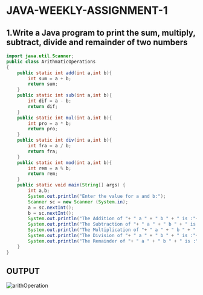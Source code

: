 # JAVA-WEEKLY-ASSIGNMENT-1
## 1.Write a Java program to print the sum, multiply, subtract, divide and remainder of two numbers
```java
import java.util.Scanner;
public class ArithmaticOperations
{
    public static int add(int a,int b){
        int sum = a + b;
        return sum;
    }
    public static int sub(int a,int b){
        int dif = a - b;
        return dif;
    }
    public static int mul(int a,int b){
        int pro = a * b;
        return pro;
    }
    public static int div(int a,int b){
        int fra = a / b;
        return fra;
    }
    public static int mod(int a,int b){
        int rem = a % b;
        return rem;
    }
    public static void main(String[] args) {
        int a,b;
        System.out.println("Enter the value for a and b:");
        Scanner sc = new Scanner (System.in);
        a = sc.nextInt();
        b = sc.nextInt();
        System.out.println("The Addition of "+ " a " + " b " + " is :"+ add(a,b));
        System.out.println("The Subtraction of "+ " a " + " b " + " is :"+ sub(a,b));
        System.out.println("The Multiplication of "+ " a " + " b " + " is :"+ mul(a,b));
        System.out.println("The Division of "+ " a " + " b " + " is :"+ div(a,b));
        System.out.println("The Remainder of "+ " a " + " b " + " is :"+ mod(a,b));
    }
}
```
## OUTPUT
![arithOperation](https://user-images.githubusercontent.com/119681539/224487772-c49701f0-802b-4885-ba2f-8f11a4ca3380.png)


